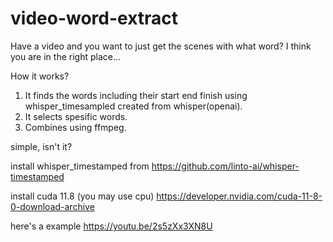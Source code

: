 # video-word-extract
Have a video and you want to just get the scenes with what word? I think you are in the right place...

How it works?
  1) It finds the words including their start end finish using whisper_timesampled created from whisper(openai).
  2) It selects spesific words.
  3) Combines using ffmpeg.

simple, isn't it?

install whisper_timestamped from
https://github.com/linto-ai/whisper-timestamped

install cuda 11.8 (you may use cpu)
https://developer.nvidia.com/cuda-11-8-0-download-archive

here's a example
https://youtu.be/2s5zXx3XN8U
